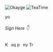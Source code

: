 ![Okayge](https://cdn.betterttv.net/emote/5fa59c774dfba164402933ca/3x)
![TeaTime](https://cdn.betterttv.net/emote/56f6eb647ee3e8fc6e4fe48e/3x)

yo


###### Sign Here 👇

[<img src="https://static-cdn.jtvnw.net/emoticons/v1/25/1.0" width="16" alt="Kappa" />](https://github.com/NotNotQuinn "Quinn was here") 
[<img src="https://cdn.betterttv.net/emote/5f295a5a713a6144748adfb5/1x" width="16" alt="xqcL" />](https://github.com/mrauro "Auro was here")
[<img src="https://i.imgur.com/L77duEd.png" width="16" alt="peepoAwesome" />](https://github.com/MarcFryd "Marc was here")
[<img src="https://static-cdn.jtvnw.net/emoticons/v2/305223436/default/dark/1.0" width="16" alt="nymnHappy" />](https://github.com/M4tthewDE "Matthew was here (Is this steam or what xd)") 
[<img src="https://static-cdn.jtvnw.net/emoticons/v2/120232/default/dark/1.0" width="16" alt="TriHard" />](https://github.com/kattah7 "Kattah was here")




